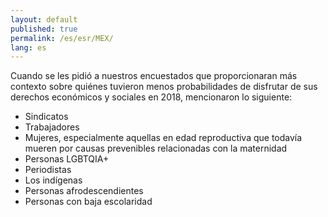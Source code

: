 ```yaml
---
layout: default
published: true
permalink: /es/esr/MEX/
lang: es
---
```


Cuando se les pidió a nuestros encuestados que proporcionaran más contexto sobre quiénes tuvieron menos probabilidades de disfrutar de sus derechos económicos y sociales en 2018, mencionaron lo siguiente:
-	Sindicatos
-	Trabajadores
-	Mujeres, especialmente aquellas en edad reproductiva que todavía mueren por causas prevenibles relacionadas con la maternidad
-	Personas LGBTQIA+
-	Periodistas
-	Los indígenas
-	Personas afrodescendientes
-	Personas con baja escolaridad

